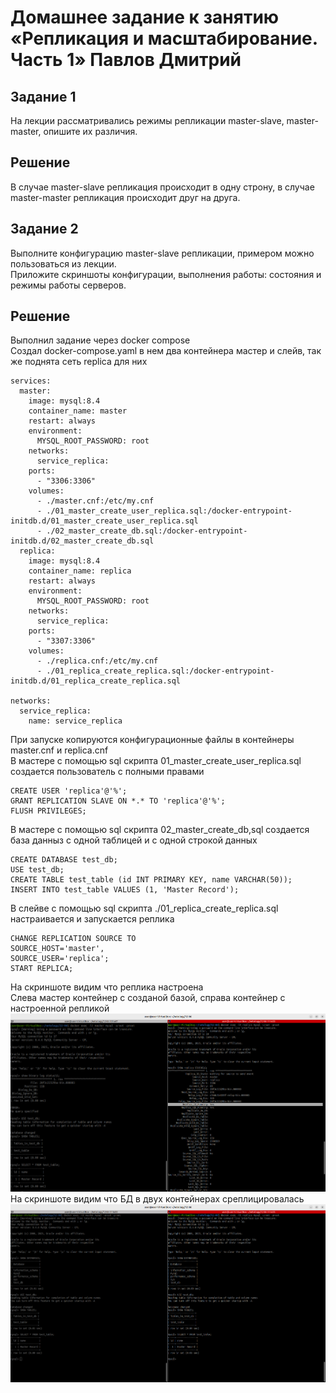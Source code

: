 # Домашнее задание к занятию «Репликация и масштабирование. Часть 1» Павлов Дмитрий  

## Задание 1  
На лекции рассматривались режимы репликации master-slave, master-master, опишите их различия. 
## Решение  
В случае master-slave репликация происходит в одну строну, в случае master-master репликация происходит друг на друга.

## Задание 2  
Выполните конфигурацию master-slave репликации, примером можно пользоваться из лекции.  
Приложите скриншоты конфигурации, выполнения работы: состояния и режимы работы серверов.  
## Решение  
Выполнил задание через docker compose  
Создал docker-compose.yaml в нем два контейнера мастер и слейв, так же поднята сеть replica для них  
```
services:
  master:
    image: mysql:8.4
    container_name: master
    restart: always
    environment:
      MYSQL_ROOT_PASSWORD: root
    networks:
      service_replica:
    ports:
      - "3306:3306"
    volumes:
      - ./master.cnf:/etc/my.cnf
      - ./01_master_create_user_replica.sql:/docker-entrypoint-initdb.d/01_master_create_user_replica.sql
      - ./02_master_create_db.sql:/docker-entrypoint-initdb.d/02_master_create_db.sql
  replica:
    image: mysql:8.4
    container_name: replica
    restart: always
    environment:
      MYSQL_ROOT_PASSWORD: root
    networks:
      service_replica:      
    ports:
      - "3307:3306"
    volumes:
      - ./replica.cnf:/etc/my.cnf
      - ./01_replica_create_replica.sql:/docker-entrypoint-initdb.d/01_replica_create_replica.sql

networks:
  service_replica:
    name: service_replica
```

При запуске копируются конфигурационные файлы в контейнеры master.cnf и replica.cnf  
В мастере с помощью sql скрипта 01_master_create_user_replica.sql создается пользователь с полными правами  
```
CREATE USER 'replica'@'%';
GRANT REPLICATION SLAVE ON *.* TO 'replica'@'%';
FLUSH PRIVILEGES;
```
В мастере с помощью sql скрипта 02_master_create_db,sql создается база данныз с одной таблицей и с одной строкой данных  
```
CREATE DATABASE test_db;
USE test_db;
CREATE TABLE test_table (id INT PRIMARY KEY, name VARCHAR(50));
INSERT INTO test_table VALUES (1, 'Master Record');
```
В слейве с помощью sql скрипта ./01_replica_create_replica.sql настраивается и запускается реплика  
```
CHANGE REPLICATION SOURCE TO
SOURCE_HOST='master',
SOURCE_USER='replica';
START REPLICA;
```
На скриншоте видим что реплика настроена  
Слева мастер контейнер с созданой базой, справа контейнер с настроенной репликой  
![скриншот к заданию 2](/pic/pic01.png)
На скриншоте видим что БД в двух контейнерах среплицировалась    
![скриншот к заданию 2](/pic/pic02.png)
